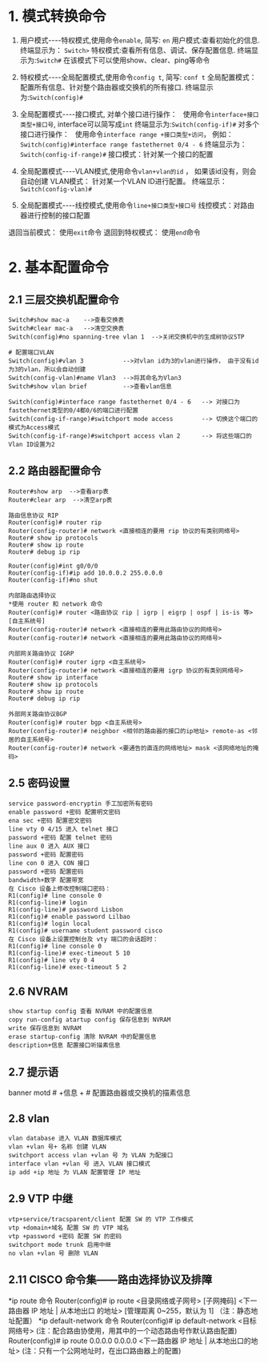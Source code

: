 # 1. 模式转换命令
1. 用户模式----特权模式,使用命令`enable`, 简写: `en`
用户模式:查看初始化的信息. 终端显示为： `Switch>`
特权模式:查看所有信息、调试、保存配置信息. 终端显示为:`Switch#`
在该模式下可以使用show、clear、ping等命令

2. 特权模式----全局配置模式,使用命令`config t`, 简写: `conf t`
全局配置模式：配置所有信息、针对整个路由器或交换机的所有接口. 终端显示为:`Switch(config)#`

3. 全局配置模式----接口模式,
对单个接口进行操作：
&nbsp;&nbsp;使用命令`interface+接口类型+接口号`, interface可以简写成`int` 终端显示为:`Switch(config-if)#`
对多个接口进行操作：
&nbsp;&nbsp;使用命令`interface range +接口类型+访问`， 例如：`Switch(config)#interface range fastethernet 0/4 - 6` 终端显示为：`Switch(config-if-range)#`
接口模式：针对某一个接口的配置

4. 全局配置模式----VLAN模式,使用命令`vlan+vlan的id` ， 如果该id没有，则会自动创建
VLAN模式： 针对某一个VLAN ID进行配置。 终端显示： `Switch(config-vlan)#`

5. 全局配置模式----线控模式,使用命令`line+接口类型+接口号`
线控模式：对路由器进行控制的接口配置

退回当前模式： 使用`exit`命令
退回到特权模式： 使用`end`命令

# 2. 基本配置命令
## 2.1 三层交换机配置命令
```
Switch#show mac-a    -->查看交换表
Switch#clear mac-a   -->清空交换表
Switch(config)#no spanning-tree vlan 1  -->关闭交换机中的生成树协议STP

# 配置端口VLAN
Switch(config)#vlan 3           -->对vlan id为3的vlan进行操作， 由于没有id为3的vlan，所以会自动创建
Switch(config-vlan)#name Vlan3  -->将其命名为Vlan3
Switch#show vlan brief          -->查看vlan信息

Switch(config)#interface range fastethernet 0/4 - 6   --> 对接口为fastethernet类型的0/4都0/6的端口进行配置
Switch(config-if-range)#switchport mode access        --> 切换这个端口的模式为Access模式
Switch(config-if-range)#switchport access vlan 2      --> 将这些端口的Vlan ID设置为2
```

## 2.2 路由器配置命令
```
Router#show arp  -->查看arp表
Router#clear arp  -->清空arp表

路由信息协议 RIP
Router(config)# router rip
Router(config-router)# network <直接相连的要用 rip 协议的有类别网络号>
Router# show ip protocols
Router# show ip route
Router# debug ip rip

Router(config)#int g0/0/0
Router(config-if)#ip add 10.0.0.2 255.0.0.0
Router(config-if)#no shut

内部路由选择协议
*使用 router 和 network 命令
Router(config)# router <路由协议 rip | igrp | eigrp | ospf | is-is 等> [自主系统号]
Router(config-router)# network <直接相连的要用此路由协议的网络号>
Router(config-router)# network <直接相连的要用此路由协议的网络号>

内部网关路由协议 IGRP
Router(config)# router igrp <自主系统号>
Router(config-router)# network <直接相连的要用 igrp 协议的有类别网络号>
Router# show ip interface
Router# show ip protocols
Router# show ip route
Router# debug ip rip

外部网关路由协议BGP
Router(config)# router bgp <自主系统号>
Router(config-router)# neighbor <相邻的路由器的接口的ip地址> remote-as <邻居的自主系统号>
Router(config-router)# network <要通告的直连的网络地址> mask <该网络地址的掩码>

```

## 2.5 密码设置
```
service password-encryptin 手工加密所有密码
enable password +密码 配置明文密码
ena sec +密码 配置密文密码
line vty 0 4/15 进入 telnet 接口
password +密码 配置 telnet 密码
line aux 0 进入 AUX 接口
password +密码 配置密码
line con 0 进入 CON 接口
password +密码 配置密码
bandwidth+数字 配置带宽
在 Cisco 设备上修改控制端口密码：
R1(config)# line console 0
R1(config-line)# login
R1(config-line)# password Lisbon
R1(config)# enable password Lilbao
R1(config)# login local
R1(config)# username student password cisco
在 Cisco 设备上设置控制台及 vty 端口的会话超时：
R1(config)# line console 0
R1(config-line)# exec-timeout 5 10
R1(config)# line vty 0 4
R1(config-line)# exec-timeout 5 2
```

## 2.6 NVRAM
```
show startup config 查看 NVRAM 中的配置信息
copy run-config atartup config 保存信息到 NVRAM
write 保存信息到 NVRAM
erase startup-config 清除 NVRAM 中的配置信息
description+信息 配置接口听描素信息
```

## 2.7 提示语
banner motd # +信息 + # 配置路由器或交换机的描素信息


## 2.8 vlan
```
vlan database 进入 VLAN 数据库模式
vlan +vlan 号+ 名称 创建 VLAN
switchport access vlan +vlan 号 为 VLAN 为配接口
interface vlan +vlan 号 进入 VLAN 接口模式
ip add +ip 地址 为 VLAN 配置管理 IP 地址
```

## 2.9 VTP 中继
```
vtp+service/tracsparent/client 配置 SW 的 VTP 工作模式
vtp +domain+域名 配置 SW 的 VTP 域名
vtp +password +密码 配置 SW 的密码
switchport mode trunk 启用中继
no vlan +vlan 号 删除 VLAN
```

## 2.11 CISCO 命令集——路由选择协议及排障
*ip route 命令
Router(config)# ip route <目录网络或子网号> [子网掩码] <下一路由器 IP 地址 | 从本地出口
的地址> [管理距离 0~255，默认为 1]
（注：静态地址配置）
*ip default-network 命令
Router(config)# ip default-network <目标网络号>
(注：配合路由协使用，用其中的一个动态路由号作默认路由配置)
Router(config)# ip route 0.0.0.0 0.0.0.0 <下一路由器 IP 地址 | 从本地出口的地址>
(注：只有一个公网地址时，在出口路由器上的配置)
